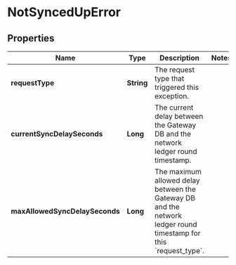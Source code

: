 

# NotSyncedUpError


## Properties

Name | Type | Description | Notes
------------ | ------------- | ------------- | -------------
**requestType** | **String** | The request type that triggered this exception. | 
**currentSyncDelaySeconds** | **Long** | The current delay between the Gateway DB and the network ledger round timestamp. | 
**maxAllowedSyncDelaySeconds** | **Long** | The maximum allowed delay between the Gateway DB and the network ledger round timestamp for this &#x60;request_type&#x60;. | 



